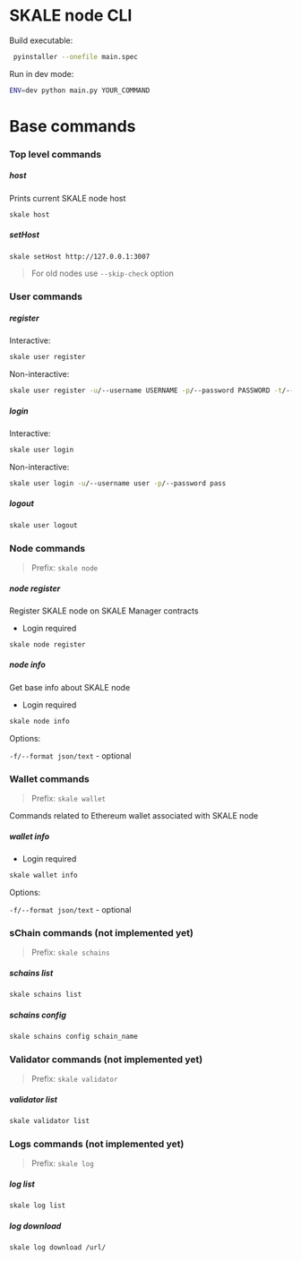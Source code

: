 # SKALE node CLI


Build executable:

```bash
 pyinstaller --onefile main.spec
```

Run in dev mode:

```bash
ENV=dev python main.py YOUR_COMMAND
```


# Base commands


### Top level commands

##### host

Prints current SKALE node host

```bash
skale host
```

##### setHost 

```bash
skale setHost http://127.0.0.1:3007
```

> For old nodes use `--skip-check` option


### User commands

##### register

Interactive:
```bash
skale user register
```

Non-interactive:
```bash
skale user register -u/--username USERNAME -p/--password PASSWORD -t/--token TOKEN
```

##### login

Interactive:
```bash
skale user login
```

Non-interactive:
```bash
skale user login -u/--username user -p/--password pass
```

##### logout

```bash
skale user logout
```


### Node commands

> Prefix: `skale node`


##### node register

Register SKALE node on SKALE Manager contracts

- Login required

```bash
skale node register
```

 
##### node info 

Get base info about SKALE node

- Login required

```bash
skale node info
```

Options:

`-f/--format json/text` - optional

### Wallet commands

> Prefix: `skale wallet`

Commands related to Ethereum wallet associated with SKALE node

##### wallet info

- Login required

```bash
skale wallet info
```

Options:

`-f/--format json/text` - optional

### sChain commands (not implemented yet)

> Prefix: `skale schains`

##### schains list

```bash
skale schains list
```

##### schains config 

```bash
skale schains config schain_name
```

### Validator commands (not implemented yet)

> Prefix: `skale validator`


##### validator list

```bash
skale validator list
```


### Logs commands (not implemented yet)

> Prefix: `skale log`


##### log list

```bash
skale log list
```

##### log download

```bash
skale log download /url/
```
